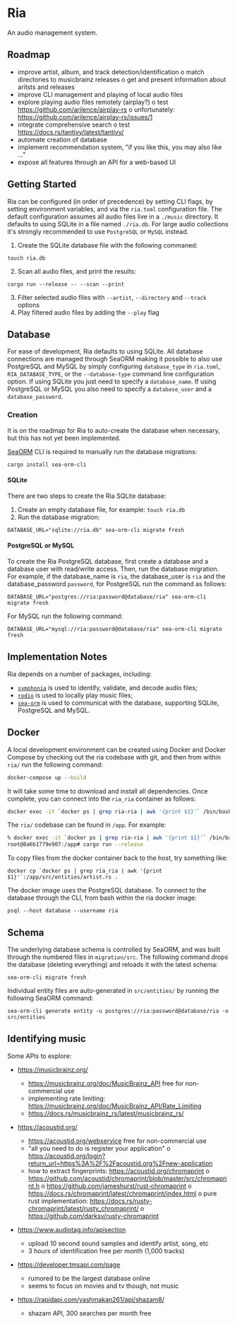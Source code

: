 # Ria

An audio management system.


## Roadmap

 * improve artist, album, and track detection/identification
    o match directories to musicbrainz releases
    o get and present information about aritsts and releases
 * improve CLI management and playing of local audio files
 * explore playing audio files remotely (airplay?)
    o test https://github.com/arilence/airplay-rs
    o unfortunately: https://github.com/arilence/airplay-rs/issues/1
 * integrate comprehensive search
    o test https://docs.rs/tantivy/latest/tantivy/
 * automate creation of database
 * implement recommendation system, "if you like this, you may also like ..."
 * expose all features through an API for a web-based UI


## Getting Started

Ria can be configured (in order of precedence) by setting CLI flags, by setting environment variables, and via the `ria.toml` configuration file. The default configuration assumes all audio files live in a `./music` directory. It defaults to using SQLite in a file named `./ria.db`. For large audio collections it's strongly recommended to use `PostgreSQL` or `MySQL` instead.

1) Create the SQLite database file with the following commaned:
  ```
  touch ria.db
  ```
2) Scan all audio files, and print the results:
  ```
  cargo run --release -- --scan --print
  ```
3) Filter selected audio files with `--artist`, `--directory` and `--track` options
4) Play filtered audio files by adding the `--play` flag


## Database

For ease of development, Ria defaults to using SQLite. All database connections are managed through SeaORM making it possible to also use PostgreSQL and MySQL by simply configuring `database_type` in `ria.toml`, `RIA_DATABASE_TYPE`, or the `--database-type` command line configuration option. If using SQLite you just need to specify a `database_name`. If using PostgreSQL or MySQL you also need to specify a `database_user` and a `database_password`.

### Creation

It is on the roadmap for Ria to auto-create the database when necessary, but this has not yet been implemented.

[SeaORM](https://docs.rs/sea-orm/) CLI is required to manually run the database migrations:
```
cargo install sea-orm-cli
```

#### SQLite

There are two steps to create the Ria SQLite database:

1) Create an empty database file, for example: `touch ria.db`
2) Run the database migration:
```
DATABASE_URL="sqlite://ria.db" sea-orm-cli migrate fresh
```

#### PostgreSQL or MySQL

To create the Ria PostgreSQL database, first create a database and a database user with read/write access. Then, run the database migration. For example, if the database_name is `ria`, the database_user is `ria` and the database_password `password`, for PostgreSQL run the command as follows:
```
DATABASE_URL="postgres://ria:password@database/ria" sea-orm-cli migrate fresh
```

For MySQL run the following command:
```
DATABASE_URL="mysql://ria:password@database/ria" sea-orm-cli migrate fresh
```


## Implementation Notes

Ria depends on a number of packages, including:
 - [`symphonia`](https://docs.rs/symphonia) is used to identify, validate, and decode audio files;
 - [`rodio`](https://docs.rs/rodio) is used to locally play music files;
 - [`sea-orm`](https://docs.rs/sea-orm/) is used to communicat with the database, supporting SQLite, PostgreSQL and MySQL.


## Docker

A local development environment can be created using Docker and Docker Compose by checking out the ria codebase with git, and then from within `ria/` run the following command:
```bash
docker-compose up --build
```

It will take some time to download and install all dependencies. Once complete, you can connect into the `ria_ria` container as follows:
```bash
docker exec -it `docker ps | grep ria-ria | awk '{print $1}'` /bin/bash
```

The `ria/` codebase can be found in `/app`. For example:
```bash
% docker exec -it `docker ps | grep ria-ria | awk '{print $1}'` /bin/bash
root@8a6b1779e907:/app# cargo run --release
```

To copy files from the docker container back to the host, try something like:
```
docker cp `docker ps | grep ria_ria | awk '{print $1}'`:/app/src/entities/artist.rs .
```

The docker image uses the PostgreSQL database. To connect to the database through the CLI, from bash within the ria docker image:
```
psql --host database --username ria
```


## Schema

The underlying database schema is controlled by SeaORM, and was built through the numbered files in `migration/src`. The following command drops the database (deleting everything) and reloads it with the latest schema:
```
sea-orm-cli migrate fresh
```

Individual entity files are auto-generated in `src/entities/` by running the following SeaORM command:
```
sea-orm-cli generate entity -u postgres://ria:password@database/ria -o src/entities
```


## Identifying music

Some APIs to explore:

 - https://musicbrainz.org/
   - https://musicbrainz.org/doc/MusicBrainz_API free for non-commercial use
   - implementing rate limiting: https://musicbrainz.org/doc/MusicBrainz_API/Rate_Limiting
   - https://docs.rs/musicbrainz_rs/latest/musicbrainz_rs/

 - https://acoustid.org/
   - https://acoustid.org/webservice free for non-commercial use
   - "all you need to do is register your application"
      o https://acoustid.org/login?return_url=https%3A%2F%2Facoustid.org%2Fnew-application
   - how to extract fingerprints: https://acoustid.org/chromaprint
      o https://github.com/acoustid/chromaprint/blob/master/src/chromaprint.h
      o https://github.com/jameshurst/rust-chromaprint
      o https://docs.rs/chromaprint/latest/chromaprint/index.html
      o pure rust implementation: https://docs.rs/rusty-chromaprint/latest/rusty_chromaprint/
      o https://github.com/darksv/rusty-chromaprint

 - https://www.audiotag.info/apisection
   - upload 10 second sound samples and identify artist, song, etc
   - 3 hours of identification free per month (1,000 tracks)

 - https://developer.tmsapi.com/page
   - rumored to be the largest database online
   - seems to focus on movies and tv though, not music

 - https://rapidapi.com/yashmakan261/api/shazam8/
   - shazam API, 300 searches per month free
